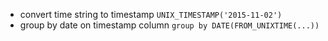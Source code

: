 * convert time string to timestamp `UNIX_TIMESTAMP('2015-11-02')`
* group by date on timestamp column `group by DATE(FROM_UNIXTIME(...))`

